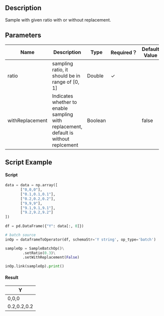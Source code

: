 ## Description
Sample with given ratio with or without replacement.

## Parameters
| Name | Description | Type | Required？ | Default Value |
| --- | --- | --- | --- | --- |
| ratio | sampling ratio, it should be in range of [0, 1] | Double | ✓ |  |
| withReplacement | Indicates whether to enable sampling with replacement, default is without replcement | Boolean |  | false |


## Script Example

#### Script

```python
data = data = np.array([
       ["0,0,0"],
       ["0.1,0.1,0.1"],
       ["0.2,0.2,0.2"],
       ["9,9,9"],
       ["9.1,9.1,9.1"],
       ["9.2,9.2,9.2"]
])
    
df = pd.DataFrame({"Y": data[:, 0]})

# batch source 
inOp = dataframeToOperator(df, schemaStr='Y string', op_type='batch')

sampleOp = SampleBatchOp()\
        .setRatio(0.3)\
        .setWithReplacement(False)

inOp.link(sampleOp).print()
```
#### Result

|Y|
|---|
|0,0,0|
|0.2,0.2,0.2|





